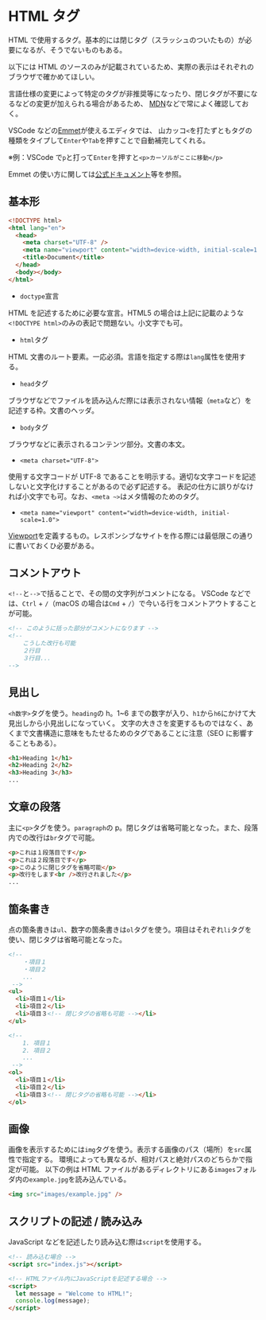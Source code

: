 # HTML タグ

HTML で使用するタグ。基本的には閉じタグ（スラッシュのついたもの）が必要になるが、そうでないものもある。

以下には HTML のソースのみが記載されているため、実際の表示はそれぞれのブラウザで確かめてほしい。

言語仕様の変更によって特定のタグが非推奨等になったり、閉じタグが不要になるなどの変更が加えられる場合があるため、
[MDN](https://developer.mozilla.org/ja/docs/Web)などで常によく確認しておく。

VSCode などの[Emmet](https://emmet.io/)が使えるエディタでは、
山カッコ`<`を打たずともタグの種類をタイプして`Enter`や`Tab`を押すことで自動補完してくれる。

※例：VSCode で`p`と打って`Enter`を押すと`<p>カーソルがここに移動</p>`

Emmet の使い方に関しては[公式ドキュメント](https://docs.emmet.io/)等を参照。

## 基本形

```html
<!DOCTYPE html>
<html lang="en">
  <head>
    <meta charset="UTF-8" />
    <meta name="viewport" content="width=device-width, initial-scale=1.0" />
    <title>Document</title>
  </head>
  <body></body>
</html>
```

- `doctype`宣言

HTML を記述するために必要な宣言。HTML5 の場合は上記に記載のような`<!DOCTYPE html>`のみの表記で問題ない。小文字でも可。

- `html`タグ

HTML 文書のルート要素。一応必須。言語を指定する際は`lang`属性を使用する。

- `head`タグ

ブラウザなどでファイルを読み込んだ際には表示されない情報（`meta`など）を記述する枠。文書のヘッダ。

- `body`タグ

ブラウザなどに表示されるコンテンツ部分。文書の本文。

- `<meta charset="UTF-8">`

使用する文字コードが UTF-8 であることを明示する。適切な文字コードを記述しないと文字化けすることがあるので必ず記述する。
表記の仕方に誤りがなければ小文字でも可。なお、`<meta ~>`はメタ情報のためのタグ。

- `<meta name="viewport" content="width=device-width, initial-scale=1.0">`

[Viewport](https://developer.mozilla.org/ja/docs/Glossary/Viewport)を定義するもの。レスポンシブなサイトを作る際には最低限この通りに書いておくひ必要がある。

## コメントアウト

`<!--`と`-->`で括ることで、その間の文字列がコメントになる。
VSCode などでは、`Ctrl` + `/`（macOS の場合は`Cmd` + `/`）で今いる行をコメントアウトすることが可能。

```html
<!-- このように括った部分がコメントになります -->
<!--
    こうした改行も可能
    ２行目
    ３行目...
-->
```

## 見出し

`<h数字>`タグを使う。`heading`の h。1~6 までの数字が入り、`h1`から`h6`にかけて大見出しから小見出しになっていく。
文字の大きさを変更するものではなく、あくまで文書構造に意味をもたせるためのタグであることに注意（SEO に影響することもある）。

```html
<h1>Heading 1</h1>
<h2>Heading 2</h2>
<h3>Heading 3</h3>
...
```

## 文章の段落

主に`<p>`タグを使う。`paragraph`の p。閉じタグは省略可能となった。また、段落内での改行は`br`タグで可能。

```html
<p>これは１段落目です</p>
<p>これは２段落目です</p>
<p>このように閉じタグを省略可能</p>
<p>改行をします<br />改行されました</p>
...
```

## 箇条書き

点の箇条書きは`ul`、数字の箇条書きは`ol`タグを使う。項目はそれぞれ`li`タグを使い、閉じタグは省略可能となった。

```html
<!--
    ・項目１
    ・項目２
    ...
 -->
<ul>
  <li>項目１</li>
  <li>項目２</li>
  <li>項目３<!-- 閉じタグの省略も可能 --></li>
</ul>

<!--
    1. 項目１
    2. 項目２
    ...
 -->
<ol>
  <li>項目１</li>
  <li>項目２</li>
  <li>項目３<!-- 閉じタグの省略も可能 --></li>
</ol>
```

## 画像

画像を表示するためには`img`タグを使う。表示する画像のパス（場所）を`src`属性で指定する。
環境によっても異なるが、相対パスと絶対パスのどちらかで指定が可能。
以下の例は HTML ファイルがあるディレクトリにある`images`フォルダ内の`example.jpg`を読み込んでいる。

```html
<img src="images/example.jpg" />
```

## スクリプトの記述 / 読み込み

JavaScript などを記述したり読み込む際は`script`を使用する。

```html
<!-- 読み込む場合 -->
<script src="index.js"></script>

<!-- HTMLファイル内にJavaScriptを記述する場合 -->
<script>
  let message = "Welcome to HTML!";
  console.log(message);
</script>
```
